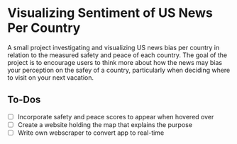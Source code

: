 # Visualizing Sentiment of US News Per Country

A small project investigating and visualizing US news bias per country in relation to the measured safety and peace of each country.
The goal of the project is to encourage users to think more about how the news may bias your perception 
on the safey of a country, particularly when deciding where to visit on your next vacation. 


## To-Dos
- [ ] Incorporate safety and peace scores to appear when hovered over
- [ ] Create a website holding the map that explains the purpose
- [ ] Write own webscraper to convert app to real-time
